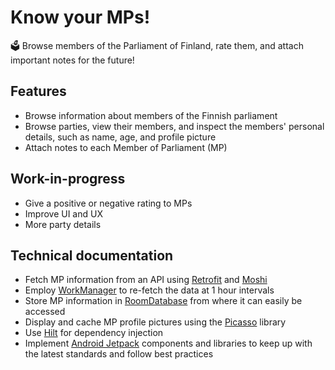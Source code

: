 # Know your MPs!

🗳️ Browse members of the Parliament of Finland, rate them, and attach important notes for the future!

## Features

- Browse information about members of the Finnish parliament
- Browse parties, view their members, and inspect the members' personal details, such as name, age, and profile picture
- Attach notes to each Member of Parliament (MP)

## Work-in-progress

- Give a positive or negative rating to MPs
- Improve UI and UX
- More party details

## Technical documentation
- Fetch MP information from an API using [Retrofit](https://github.com/square/retrofit) and [Moshi](https://github.com/square/moshi)
- Employ [WorkManager](https://developer.android.com/reference/androidx/work/WorkManager) to re-fetch the data at 1 hour intervals
- Store MP information in [RoomDatabase](https://developer.android.com/reference/android/arch/persistence/room/RoomDatabase) from where it can easily be accessed
- Display and cache MP profile pictures using the [Picasso](https://github.com/square/picasso) library
- Use [Hilt](https://developer.android.com/jetpack/androidx/releases/hilt) for dependency injection
- Implement [Android Jetpack](https://developer.android.com/jetpack) components and libraries to keep up with the latest standards and follow best practices
